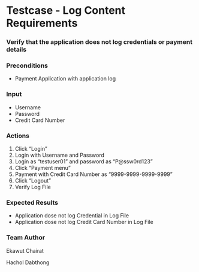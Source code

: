 # Testcase - Log Content Requirements
### Verify that the application does not log credentials or payment details

### Preconditions
* Payment Application with application log

### Input
* Username
* Password
* Credit Card Number

### Actions
1.	Click “Login”
2.	Login with Username and Password
3.	Login as “testuser01” and password as “P@ssw0rd123”
4.	Click “Payment menu”
5.	Payment with Credit Card Number as “9999-9999-9999-9999”
6.	Click “Logout”
7.	Verify Log File


### Expected Results
* Application dose not log Credential in Log File
* Application dose not log Credit Card Number in Log File


### Team Author 
Ekawut Chairat

Hachol Dabthong